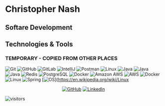 # Christopher Nash

## Softare Development

## Technologies & Tools 

### TEMPORARY - COPIED FROM OTHER PLACES
  ![Git](https://img.shields.io/badge/-Git-black?style=flat-square&logo=git)
  ![GitHub](https://img.shields.io/badge/-GitHub-181717?style=flat-square&logo=github)
  ![GitLab](https://img.shields.io/badge/-GitLab-FCA121?style=flat-square&logo=gitlab)
  ![IntelliJ](https://img.shields.io/badge/-IntelliJ%20IDEA-black?style=flat-square&logo=jetbrains)
  ![Postman](https://img.shields.io/badge/Postman-black?style=flat-square&logo=postman)
  ![Linux](https://img.shields.io/badge/Linux-black?style=flat-square&logo=linux)
   ![Java](https://img.shields.io/badge/Java-orange?style=flat-square&logo=java)
   ![Java](https://img.shields.io/badge/-java-E34A86?style=flat-square&logo=java)
   ![Java](https://img.shields.io/badge/-Java-000?&logo=Java&logoColor=007396)
   ![Redis](https://img.shields.io/badge/-Redis-black?style=flat-square&logo=Redis)
   ![PostgreSQL](https://img.shields.io/badge/-PostgreSQL-336791?style=flat-square&logo=postgresql)
   ![Docker](https://img.shields.io/badge/-Docker-black?style=flat-square&logo=docker)
   ![Amazon AWS](https://img.shields.io/badge/Amazon%20AWS-232F3E?style=flat-square&logo=amazon-aws)
   ![AWS](https://img.shields.io/badge/-AWS-000?&logo=Amazon-AWS&logoColor=F90)
![Docker](https://img.shields.io/badge/-Docker-000?&logo=Docker)
![Linux](https://img.shields.io/badge/-Linux-000?&logo=Linux)
![Spring](https://img.shields.io/badge/-Spring-000?&logo=Spring)
   [![OS](https://img.shields.io/badge/OS-Linux-informational?style=flat-square&logo=linux&logoColor=white)](https://en.wikipedia.org/wiki/Linux
   <p align="center">
       <a href="https://github.com/christopher-nash" target="_blank"><img alt="GitHub" src="https://img.shields.io/badge/-@alwinw-181717?style=flat-square&logo=GitHub&logoColor=white"></a>
    <a href="https://www.linkedin.com/in/christophernashslc" target="_blank"><img alt="LinkedIn" src="https://img.shields.io/badge/-LinkedIn-0077B5?style=flat-square&logo=Linkedin&logoColor=white"></a>
  </p>

![visitors](https://visitor-badge.laobi.icu/badge?page_id=christopher-nash.christopher-nash)
